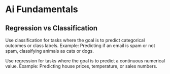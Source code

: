 # Ai Fundamentals

## Regression vs Classification

Use classification for tasks where the goal is to predict categorical outcomes or class labels. Example: Predicting if an email is spam or not spam, classifying animals as cats or dogs.

Use regression for tasks where the goal is to predict a continuous numerical value. Example: Predicting house prices, temperature, or sales numbers.
